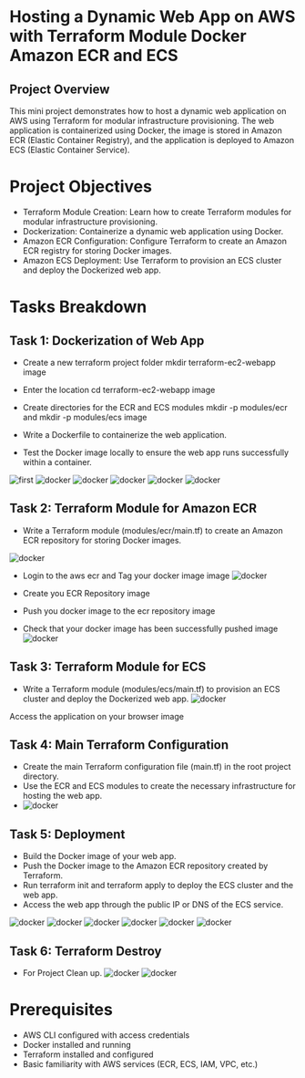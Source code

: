 # Hosting a Dynamic Web App on AWS with Terraform Module Docker Amazon ECR and ECS

## Project Overview
This mini project demonstrates how to host a dynamic web application on AWS using Terraform for modular infrastructure provisioning. The web application is containerized using Docker, the image is stored in Amazon ECR (Elastic Container Registry), and the application is deployed to Amazon ECS (Elastic Container Service).

# Project Objectives
* Terraform Module Creation: Learn how to create Terraform modules for modular infrastructure provisioning.
* Dockerization: Containerize a dynamic web application using Docker.
* Amazon ECR Configuration: Configure Terraform to create an Amazon ECR registry for storing Docker images.
* Amazon ECS Deployment: Use Terraform to provision an ECS cluster and deploy the Dockerized web app.
# Tasks Breakdown
## Task 1: Dockerization of Web App
* Create a new terraform project folder mkdir terraform-ec2-webapp image

* Enter the location cd terraform-ec2-webapp image

* Create directories for the ECR and ECS modules mkdir -p modules/ecr and mkdir -p modules/ecs image


* Write a Dockerfile to containerize the web application.
  
* Test the Docker image locally to ensure the web app runs successfully within a container.

![first](images/firstcopy.png)
![docker](images/3.png)
![docker](images/3.6.png)
![docker](images/3.7.png)
![docker](images/3.8.png)
![docker](images/6.png)
## Task 2: Terraform Module for Amazon ECR
* Write a Terraform module (modules/ecr/main.tf) to create an Amazon ECR repository for storing Docker images.

![docker](images/8.png)

* Login to the aws ecr and Tag your docker image image
![docker](images/3.8.png)
* Create you ECR Repository image

* Push you docker image to the ecr repository image

* Check that your docker image has been successfully pushed image
![docker](images/3.5.png)



## Task 3: Terraform Module for ECS
* Write a Terraform module (modules/ecs/main.tf) to provision an ECS cluster and deploy the Dockerized web app.
![docker](images/9.png)

Access the application on your browser image

## Task 4: Main Terraform Configuration
* Create the main Terraform configuration file (main.tf) in the root project directory.
* Use the ECR and ECS modules to create the necessary infrastructure for hosting the web app.
* ![docker](images/5.png)

## Task 5: Deployment
* Build the Docker image of your web app.
* Push the Docker image to the Amazon ECR repository created by Terraform.
* Run terraform init and terraform apply to deploy the ECS cluster and the web app.
* Access the web app through the public IP or DNS of the ECS service.


![docker](images/docker.png)
![docker](images/docker2.png)
![docker](images/4.1.png)
![docker](images/4.2.png)
![docker](images/1.png)
![docker](images/2.png)

## Task 6: Terraform Destroy
* For Project Clean up.
![docker](images/destroy.png)
![docker](images/destroy2.png)

# Prerequisites
* AWS CLI configured with access credentials
* Docker installed and running
* Terraform installed and configured
* Basic familiarity with AWS services (ECR, ECS, IAM, VPC, etc.)